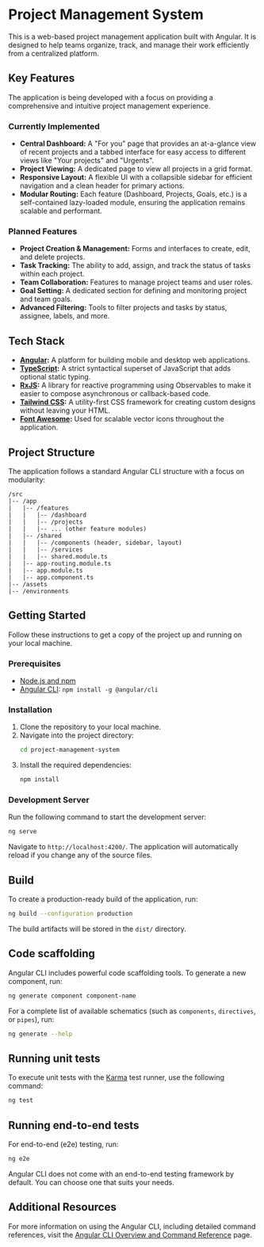 # Project Management System

This is a web-based project management application built with Angular. It is designed to help teams organize, track, and manage their work efficiently from a centralized platform.

## Key Features

The application is being developed with a focus on providing a comprehensive and intuitive project management experience.

### Currently Implemented
*   **Central Dashboard:** A "For you" page that provides an at-a-glance view of recent projects and a tabbed interface for easy access to different views like "Your projects" and "Urgents".
*   **Project Viewing:** A dedicated page to view all projects in a grid format.
*   **Responsive Layout:** A flexible UI with a collapsible sidebar for efficient navigation and a clean header for primary actions.
*   **Modular Routing:** Each feature (Dashboard, Projects, Goals, etc.) is a self-contained lazy-loaded module, ensuring the application remains scalable and performant.

### Planned Features
*   **Project Creation & Management:** Forms and interfaces to create, edit, and delete projects.
*   **Task Tracking:** The ability to add, assign, and track the status of tasks within each project.
*   **Team Collaboration:** Features to manage project teams and user roles.
*   **Goal Setting:** A dedicated section for defining and monitoring project and team goals.
*   **Advanced Filtering:** Tools to filter projects and tasks by status, assignee, labels, and more.

## Tech Stack

*   **[Angular](https://angular.io/):** A platform for building mobile and desktop web applications.
*   **[TypeScript](https://www.typescriptlang.org/):** A strict syntactical superset of JavaScript that adds optional static typing.
*   **[RxJS](https://rxjs.dev/):** A library for reactive programming using Observables to make it easier to compose asynchronous or callback-based code.
*   **[Tailwind CSS](https://tailwindcss.com/):** A utility-first CSS framework for creating custom designs without leaving your HTML.
*   **[Font Awesome](https://fontawesome.com/):** Used for scalable vector icons throughout the application.

## Project Structure

The application follows a standard Angular CLI structure with a focus on modularity:

```
/src
|-- /app
|   |-- /features
|   |   |-- /dashboard
|   |   |-- /projects
|   |   |-- ... (other feature modules)
|   |-- /shared
|   |   |-- /components (header, sidebar, layout)
|   |   |-- /services
|   |   |-- shared.module.ts
|   |-- app-routing.module.ts
|   |-- app.module.ts
|   |-- app.component.ts
|-- /assets
|-- /environments
```

## Getting Started

Follow these instructions to get a copy of the project up and running on your local machine.

### Prerequisites

*   [Node.js and npm](https://nodejs.org/en/download/)
*   [Angular CLI](https://cli.angular.io/): `npm install -g @angular/cli`

### Installation

1.  Clone the repository to your local machine.
2.  Navigate into the project directory:
    ```bash
    cd project-management-system
    ```
3.  Install the required dependencies:
    ```bash
    npm install
    ```

### Development Server

Run the following command to start the development server:

```bash
ng serve
```

Navigate to `http://localhost:4200/`. The application will automatically reload if you change any of the source files.

## Build

To create a production-ready build of the application, run:

```bash
ng build --configuration production
```

The build artifacts will be stored in the `dist/` directory.

## Code scaffolding

Angular CLI includes powerful code scaffolding tools. To generate a new component, run:

```bash
ng generate component component-name
```

For a complete list of available schematics (such as `components`, `directives`, or `pipes`), run:

```bash
ng generate --help
```

## Running unit tests

To execute unit tests with the [Karma](https://karma-runner.github.io) test runner, use the following command:

```bash
ng test
```

## Running end-to-end tests

For end-to-end (e2e) testing, run:

```bash
ng e2e
```

Angular CLI does not come with an end-to-end testing framework by default. You can choose one that suits your needs.

## Additional Resources

For more information on using the Angular CLI, including detailed command references, visit the [Angular CLI Overview and Command Reference](https://angular.dev/tools/cli) page.
